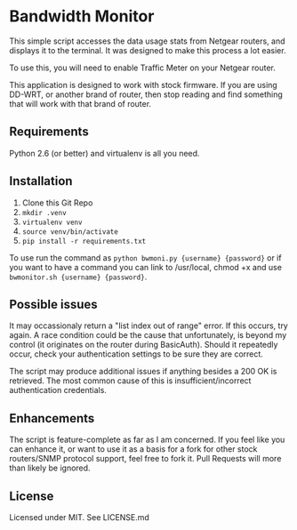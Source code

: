 # Bandwidth Monitor

This simple script accesses the data usage stats from Netgear routers, and displays it to the terminal. It was designed to make this process a lot easier.

To use this, you will need to enable Traffic Meter on your Netgear router.

This application is designed to work with stock firmware. If you are using DD-WRT, or another brand of router, then stop reading and find something that will work with that brand of router.

## Requirements
Python 2.6 (or better) and virtualenv is all you need.

## Installation
1. Clone this Git Repo
2. `mkdir .venv`
3. `virtualenv venv`
4. `source venv/bin/activate`
5. `pip install -r requirements.txt`

To use run the command as `python bwmoni.py {username} {password}` or if you want to have a command you can link to /usr/local, chmod +x and use `bwmonitor.sh {username} {password}`.

## Possible issues
It may occassionaly return a "list index out of range" error. If this occurs, try again. A race condition could be the cause that unfortunately, is beyond my control (it originates on the router during BasicAuth). Should it repeatedly occur, check your authentication settings to be sure they are correct.

The script may produce additional issues if anything besides a 200 OK is retrieved. The most common cause of this is insufficient/incorrect authentication credentials.

## Enhancements
The script is feature-complete as far as I am concerned. If you feel like you can enhance it, or want to use it as a basis for a fork for other stock routers/SNMP protocol support, feel free to fork it. Pull Requests will more than likely be ignored.

## License
Licensed under MIT. See LICENSE.md
